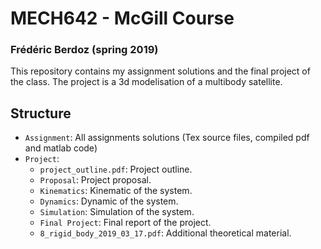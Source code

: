 # MECH642 - McGill Course 
### Frédéric Berdoz (spring 2019)

This repository contains my assignment solutions and the final project of the class.
The project is a 3d modelisation of a multibody satellite.

## Structure
- `Assignment`: All assignments solutions (Tex source files, compiled pdf and matlab code)
- `Project`:
    - `project_outline.pdf`: Project outline.
    - `Proposal`: Project proposal.
    - `Kinematics`: Kinematic of the system.
    - `Dynamics`: Dynamic of the system.
    - `Simulation`: Simulation of the system.
    - `Final Project`: Final report of the project.
    - `8_rigid_body_2019_03_17.pdf`: Additional theoretical material.
